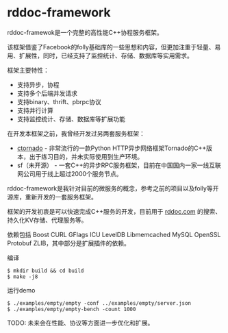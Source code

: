 rddoc-framework
===============

rddoc-framewok是一个完整的高性能C++协程服务框架。

该框架借鉴了Facebook的folly基础库的一些思想和内容，但更加注重于轻量、易用、扩展性，同时，已经支持了监控统计、存储、数据库等实用需求。

框架主要特性：

- 支持异步，协程
- 支持多个后端并发请求
- 支持binary、thrift、pbrpc协议
- 支持并行计算
- 支持监控统计、存储、数据库等扩展功能

在开发本框架之前，我曾经开发过另两套服务框架：

- [ctornado](https://github.com/Yeolar/ctornado) - 非常流行的一款Python HTTP异步网络框架Tornado的C++版本，出于练习目的，并未实际使用到生产环境。
- sf（未开源） - 一套C++的异步RPC服务框架，目前在中国国内一家一线互联网公司用于线上超过2000个服务节点。

rddoc-framework是我针对目前的微服务的概念，参考之前的项目以及folly等开源库，重新开发的一套服务框架。

框架的开发初衷是可以快速完成C++服务的开发，目前用于 [rddoc.com](https://www.rddoc.com/) 的搜索、持久化KV存储、代理服务等。

依赖包括 Boost CURL GFlags ICU LevelDB Libmemcached MySQL OpenSSL Protobuf ZLIB，其中部分是扩展插件的依赖。

编译

    $ mkdir build && cd build
    $ make -j8

运行demo

    $ ./examples/empty/empty -conf ../examples/empty/server.json
    $ ./examples/empty/empty-bench -count 1000

TODO: 未来会在性能、协议等方面进一步优化和扩展。

